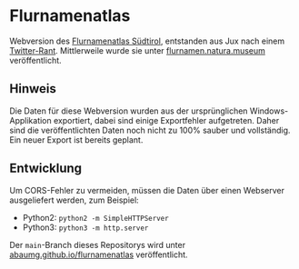 # Flurnamenatlas

Webversion des [Flurnamenatlas Südtirol](https://www.flurnamen.naturmuseum.scientificnet.org/), entstanden aus Jux nach einem [Twitter-Rant](https://twitter.com/bmgnrs/status/1422975066090971138). Mittlerweile wurde sie unter [flurnamen.natura.museum](https://flurnamen.natura.museum) veröffentlicht.

## Hinweis
Die Daten für diese Webversion wurden aus der ursprünglichen Windows-Applikation exportiert, dabei sind einige Exportfehler aufgetreten. Daher sind die veröffentlichten Daten noch nicht zu 100% sauber und vollständig. Ein neuer Export ist bereits geplant.

## Entwicklung
Um CORS-Fehler zu vermeiden, müssen die Daten über einen Webserver ausgeliefert werden, zum Beispiel:

* Python2: `python2 -m SimpleHTTPServer`
* Python3: `python3 -m http.server`

Der `main`-Branch dieses Repositorys wird unter [abaumg.github.io/flurnamenatlas](https://abaumg.github.io/flurnamenatlas) veröffentlicht.